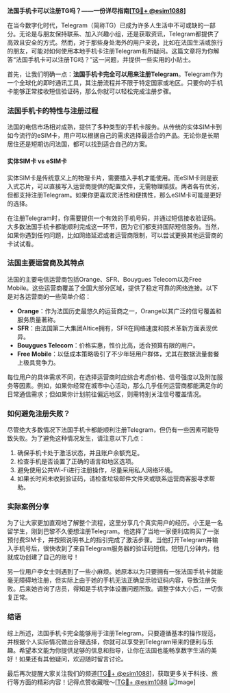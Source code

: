 **法国手机卡可以注册TG吗？——一份详尽指南[[TG💪+ @esim1088](https://t.me/s/esim1088)]**

在当今数字化时代，Telegram（简称TG）已成为许多人生活中不可或缺的一部分。无论是与朋友保持联系、加入兴趣小组，还是获取资讯，Telegram都提供了高效且安全的方式。然而，对于那些身处海外的用户来说，比如在法国生活或旅行的朋友，可能对如何使用本地手机卡注册Telegram有所疑问。这篇文章将为你解答“法国手机卡可以注册TG吗？”这一问题，并提供一些实用的小贴士。

首先，让我们明确一点：**法国手机卡完全可以用来注册Telegram**。Telegram作为一个全球化的即时通讯工具，其注册流程并不限于特定国家或地区。只要你的手机卡能够正常接收短信验证码，那么你就可以轻松完成注册步骤。

### 法国手机卡的特性与注册过程

法国的电信市场相对成熟，提供了多种类型的手机卡服务。从传统的实体SIM卡到如今流行的eSIM卡，用户可以根据自己的需求选择最适合的产品。无论你是长期居住还是短期访问法国，都可以找到适合自己的方案。

#### 实体SIM卡 vs eSIM卡

实体SIM卡是传统意义上的物理卡片，需要插入手机才能使用。而eSIM卡则是嵌入式芯片，可以直接写入运营商提供的配置文件，无需物理插拔。两者各有优劣，但都支持注册Telegram。如果你更喜欢灵活性和便携性，那么eSIM卡可能是更好的选择。

在注册Telegram时，你需要提供一个有效的手机号码，并通过短信接收验证码。大多数法国手机卡都能顺利完成这一环节，因为它们都支持国际短信服务。当然，如果你遇到任何问题，比如网络延迟或者运营商限制，可以尝试更换其他运营商的卡试试看。

### 法国主要运营商及其特点

法国的主要电信运营商包括Orange、SFR、Bouygues Telecom以及Free Mobile。这些运营商覆盖了全国大部分区域，提供了稳定可靠的网络连接。以下是对各运营商的一些简单介绍：

- **Orange**：作为法国历史最悠久的运营商之一，Orange以其广泛的信号覆盖和服务质量著称。
- **SFR**：由法国第二大集团Altice拥有，SFR在网络速度和技术革新方面表现优异。
- **Bouygues Telecom**：价格实惠，性价比高，适合预算有限的用户。
- **Free Mobile**：以低成本策略吸引了不少年轻用户群体，尤其在数据流量套餐上极具竞争力。

每位用户的具体需求不同，在选择运营商时应综合考虑价格、信号强度以及附加服务等因素。例如，如果你经常在城市中心活动，那么几乎任何运营商都能满足你的日常通信需求；但如果你计划前往偏远地区，则需特别关注信号覆盖情况。

### 如何避免注册失败？

尽管绝大多数情况下法国手机卡都能顺利注册Telegram，但仍有一些因素可能导致失败。为了避免这种情况发生，请注意以下几点：

1. 确保手机卡处于激活状态，并且账户余额充足。
2. 检查手机是否设置了正确的语言和地区选项。
3. 避免使用公共Wi-Fi进行注册操作，尽量采用私人网络环境。
4. 如果长时间未收到验证码，请检查垃圾邮件文件夹或联系运营商客服寻求帮助。

### 实际案例分享

为了让大家更加直观地了解整个流程，这里分享几个真实用户的经历。小王是一名留学生，刚到巴黎不久便想注册Telegram。他选择了当地一家便利店购买了一张预付费SIM卡，并按照说明书上的指引完成了激活步骤。当他打开Telegram并输入手机号后，很快收到了来自Telegram服务器的验证码短信。短短几分钟内，他就成功创建了自己的账号！

另一位用户李女士则遇到了一些小麻烦。她原本以为只要拥有一张法国手机卡就能毫无障碍地注册，但实际上由于她的手机无法正确显示验证码内容，导致注册失败。后来她咨询了店员，得知是手机字体设置问题所致。调整字体大小后，一切恢复正常。

### 结语

综上所述，法国手机卡完全能够用于注册Telegram。只要遵循基本的操作规范，并根据个人实际情况做出合理选择，你就可以享受到Telegram带来的便利与乐趣。希望本文能为你提供足够的信息和指导，让你在法国也能畅享数字生活的美好！如果还有其他疑问，欢迎随时留言讨论。

最后再次提醒大家关注我们的频道[[TG💪+ @esim1088](https://t.me/s/esim1088)]，获取更多关于科技、旅行等方面的精彩内容！记得点赞收藏哦～[[TG💪+ @esim1088](https://t.me/s/esim1088) ![Image](https://i.postimg.cc/4NQfJmqS/Snipaste-2025-05-13-00-14-12.png)]